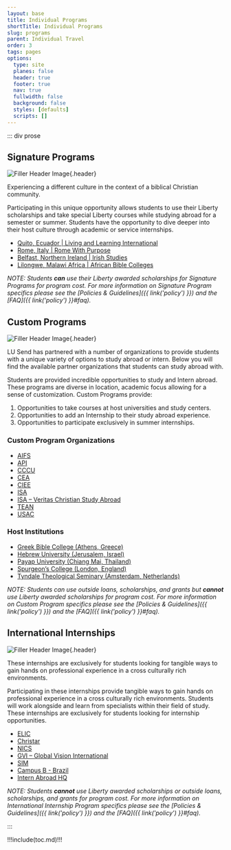 ```yaml
---
layout: base
title: Individual Programs
shortTitle: Individual Programs
slug: programs
parent: Individual Travel
order: 3
tags: pages
options:
  type: site
  planes: false
  header: true
  footer: true
  nav: true
  fullwidth: false
  background: false
  styles: [defaults]
  scripts: []
---
```


::: div prose

## Signature Programs

![Filler Header Image](https://liberty-sa.terradotta.com/_customtags/ct_Image.cfm?Image_ID=21503){.header}

Experiencing a different culture in the context of a biblical Christian community.

Participating in this unique opportunity allows students to use their Liberty scholarships and take special Liberty courses while studying abroad for a semester or summer. Students have the opportunity to dive deeper into their host culture through academic or service internships.

- [Quito, Ecuador | Living and Learning International](https://www.landli.org/)
- [Rome, Italy | Rome With Purpose](http://romewithpurpose.com/)
- [Belfast, Northern Ireland | Irish Studies](https://liberty-sa.terradotta.com/index.cfm?FuseAction=Programs.ViewProgram&Program_ID=12370)
- [Lilongwe, Malawi Africa | African Bible Colleges](https://africanbiblecolleges.com/studyabroad)

_NOTE: Students **can** use their Liberty awarded scholarships for Signature Programs for program cost. For more information on Signature Program specifics please see the [Policies & Guidelines]({{ link('policy') }}) and the [FAQ]({{ link('policy') }}#faq)._

## Custom Programs

![Filler Header Image](https://liberty-sa.terradotta.com/_customtags/ct_Image.cfm?Image_ID=21500){.header}

LU Send has partnered with a number of organizations to provide students with a unique variety of options to study abroad or intern. Below you will find the available partner organizations that students can study abroad with.

Students are provided incredible opportunities to study and Intern abroad. These programs are diverse in location, academic focus allowing for a sense of customization. Custom Programs provide:

1. Opportunities to take courses at host universities and study centers.
2. Opportunities to add an Internship to their study abroad experience.
3. Opportunities to participate exclusively in summer internships.

### Custom Program Organizations

- [AIFS](https://www.aifsabroad.com/)
- [API](https://apiabroad.com/)
- [CCCU](http://www.bestsemester.com/)
- [CEA](http://www.ceastudyabroad.com/)
- [CIEE](http://www.ciee.org/studyabroad/)
- [ISA](http://studiesabroad.com/)
- [ISA – Veritas Christian Study Abroad](http://www.veritasabroad.com/)
- [TEAN](https://teanabroad.org/)
- [USAC](https://usac.edu/)

### Host Institutions

- [Greek Bible College (Athens, Greece)](http://www.grbc.gr/en/)
- [Hebrew University (Jerusalem, Israel)](https://overseas.huji.ac.il/)
- [Payap University (Chiang Mai, Thailand)](https://ic.payap.ac.th/)
- [Spurgeon’s College (London, England)](http://www.spurgeons.ac.uk/)
- [Tyndale Theological Seminary (Amsterdam, Netherlands)](http://www.tyndale-europe.edu/)

_NOTE: Students can use outside loans, scholarships, and grants but **cannot** use Liberty awarded scholarships for program cost. For more information on Custom Program specifics please see the [Policies & Guidelines]({{ link('policy') }}) and the [FAQ]({{ link('policy') }}#faq)._

## International Internships

![Filler Header Image](https://liberty-sa.terradotta.com/_customtags/ct_Image.cfm?Image_ID=21518){.header}

These internships are exclusively for students looking for tangible ways to gain hands on professional experience in a cross culturally rich environments.

Participating in these internships provide tangible ways to gain hands on professional experience in a cross culturally rich environments. Students will work alongside and learn from specialists within their field of study. These internships are exclusively for students looking for internship opportunities.

- [ELIC](https://www.elic.org/)
- [Christar](https://www.christar.org/)
- [NICS](https://www.nics.org/)
- [GVI – Global Vision International](https://www.gviusa.com/)
- [SIM](https://www.simusa.org/)
- [Campus B - Brazil](https://campusb.org/students/)
- [Intern Abroad HQ](https://www.internhq.com/)

_NOTE: Students **cannot** use Liberty awarded scholarships or outside loans, scholarships, and grants for program cost. For more information on International Internship Program specifics please see the [Policies & Guidelines]({{ link('policy') }}) and the [FAQ]({{ link('policy') }}#faq)._

:::

!!!include(toc.md)!!!
